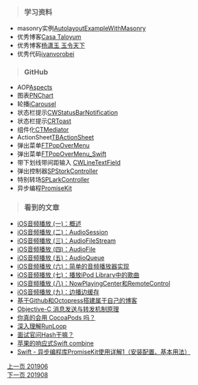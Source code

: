 > ### 学习资料

* masonry实例[AutolayoutExampleWithMasonry](https://github.com/zekunyan/AutolayoutExampleWithMasonry)
* 优秀博客[Casa Taloyum](https://casatwy.com/)
* 优秀博客[杨潇玉 玉令天下](http://yulingtianxia.com/)
* 优秀代码[ivanvorobei](https://github.com/ivanvorobei)


> ### GitHub

* AOP[Aspects](https://github.com/steipete/Aspects)
* 图表[PNChart](https://github.com/kevinzhow/PNChart)
* 轮播[iCarousel](https://github.com/nicklockwood/iCarousel)
* 状态栏提示[CWStatusBarNotification](https://github.com/cezarywojcik/CWStatusBarNotification)
* 状态栏提示[CRToast](https://github.com/cruffenach/CRToast)
* 组件化[CTMediator](https://github.com/casatwy/CTMediator)
* ActionSheet[TBActionSheet](https://github.com/yulingtianxia/TBActionSheet)
* 弹出菜单[FTPopOverMenu](https://github.com/liufengting/FTPopOverMenu)
* 弹出菜单[FTPopOverMenu_Swift](https://github.com/liufengting/FTPopOverMenu_Swift)   
* 带下划线带间距输入 [CWLineTextField](https://github.com/baozoudiudiu/CWLineTextField)
* 弹出控制器[SPStorkController](https://github.com/ivanvorobei/SPStorkController)
* 特别转场[SPLarkController](https://github.com/ivanvorobei/SPLarkController)
* 异步编程[PromiseKit](https://github.com/mxcl/PromiseKit)

   
> ### 看到的文章

* [iOS音频播放 (一)：概述](msching.github.io/blog/2014/07/07/audio-in-ios/)    
* [iOS音频播放 (二)：AudioSession](http://msching.github.io/blog/2014/07/08/audio-in-ios-2/)   
* [iOS音频播放 (三)：AudioFileStream](http://msching.github.io/blog/2014/07/09/audio-in-ios-3/)   
* [iOS音频播放 (四)：AudioFile](http://msching.github.io/blog/2014/07/19/audio-in-ios-4/)    
* [iOS音频播放 (五)：AudioQueue](http://msching.github.io/blog/2014/08/02/audio-in-ios-5/)   
* [iOS音频播放 (六)：简单的音频播放器实现](http://msching.github.io/blog/2014/08/09/audio-in-ios-6/)   
* [iOS音频播放 (七)：播放iPod Library中的歌曲](http://msching.github.io/blog/2014/09/07/audio-in-ios-7/)    
* [iOS音频播放 (八)：NowPlayingCenter和RemoteControl](http://msching.github.io/blog/2014/11/06/audio-in-ios-8/)   
* [iOS音频播放 (九)：边播边缓存](http://msching.github.io/blog/2016/05/24/audio-in-ios-9/)   
* [基于Github和Octopress搭建属于自己的博客](http://msching.github.io/blog/2014/04/11/starting/)     
* [Objective-C 消息发送与转发机制原理](yulingtianxia.com/blog/2016/06/15/Objective-C-Message-Sending-and-Forwarding/)   
* [你真的会用 CocoaPods 吗？](https://juejin.im/post/59f2c7eaf265da432c2318e5)   
* [深入理解RunLoop](https://blog.ibireme.com/2015/05/18/runloop/)   
* [面试官问Hash干嘛？](https://juejin.im/post/5c6abfc86fb9a049c04396a7)     
* [苹果的响应式Swift combine](https://www.jianshu.com/p/df8535b40079)
* [Swift - 异步编程库PromiseKit使用详解1（安装配置、基本用法）](https://www.hangge.com/blog/cache/detail_2231.html)    










       

[上一页 201906](https://github.com/starainDou/DDYDayly/blob/master/2019/201909.md)     
[下一页 201908](https://github.com/starainDou/DDYDayly/blob/master/2019/201911.md)